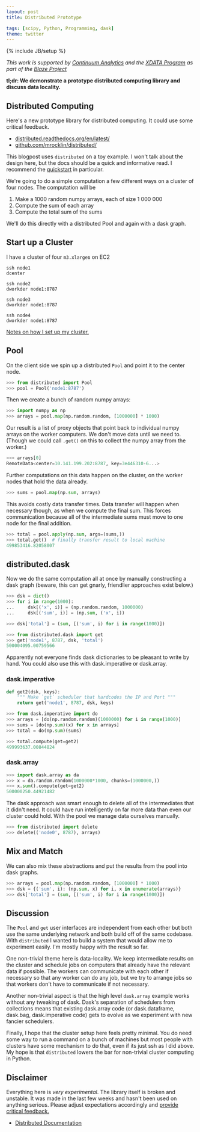```yaml
---
layout: post
title: Distributed Prototype

tags: [scipy, Python, Programming, dask]
theme: twitter
---
```


{% include JB/setup %}

_This work is supported by [Continuum Analytics](http://continuum.io)
and the [XDATA Program](http://www.darpa.mil/program/XDATA)
as part of the [Blaze Project](http://blaze.pydata.org)_

**tl;dr: We demonstrate a prototype distributed computing library and discuss
data locality.**

## Distributed Computing

Here's a new prototype library for distributed computing.
It could use some critical feedback.

- [distributed.readthedocs.org/en/latest/](http://distributed.readthedocs.org/en/latest/)
- [github.com/mrocklin/distributed/](http://github.com/mrocklin/distributed/)

This blogpost uses `distributed` on a toy example. I won't talk about the
design here, but the docs should be a quick and informative read. I recommend
the [quickstart](http://distributed.readthedocs.org/en/latest/quickstart.html)
in particular.

We're going to do a simple computation a few different ways on a cluster of
four nodes. The computation will be

1. Make a 1000 random numpy arrays, each of size 1 000 000
2. Compute the sum of each array
3. Compute the total sum of the sums

We'll do this directly with a distributed Pool and again with a dask graph.

## Start up a Cluster

I have a cluster of four `m3.xlarge`s on EC2

    ssh node1
    dcenter

    ssh node2
    dworkder node1:8787

    ssh node3
    dworkder node1:8787

    ssh node4
    dworkder node1:8787

[Notes on how I set up my cluster.](https://gist.github.com/mrocklin/3c1e47f403490edb9473)

## Pool

On the client side we spin up a distributed `Pool` and point it to the center
node.

```python
>>> from distributed import Pool
>>> pool = Pool('node1:8787')
```

Then we create a bunch of random numpy arrays:

```python
>>> import numpy as np
>>> arrays = pool.map(np.random.random, [1000000] * 1000)
```

Our result is a list of proxy objects that point back to individual numpy arrays
on the worker computers. We don't move data until we need to. (Though we
could call `.get()` on this to collect the numpy array from the worker.)

```python
>>> arrays[0]
RemoteData<center=10.141.199.202:8787, key=3e446310-6...>
```

Further computations on this data happen on the cluster, on the worker nodes
that hold the data already.

```python
>>> sums = pool.map(np.sum, arrays)
```

This avoids costly data transfer times. Data transfer will happen when
necessary though, as when we compute the final sum. This forces communication
because all of the intermediate sums must move to one node for the final
addition.

```python
>>> total = pool.apply(np.sum, args=(sums,))
>>> total.get()  # finally transfer result to local machine
499853416.82058007
```

## distributed.dask

Now we do the same computation all at once by manually constructing a dask
graph (beware, this can get gnarly, friendlier approaches exist below.)

```python
>>> dsk = dict()
>>> for i in range(1000):
...     dsk[('x', i)] = (np.random.random, 1000000)
...     dsk[('sum', i)] = (np.sum, ('x', i))

>>> dsk['total'] = (sum, [('sum', i) for i in range(1000)])

>>> from distributed.dask import get
>>> get('node1', 8787, dsk, 'total')
500004095.00759566
```

Apparently not everyone finds dask dictionaries to be pleasant to write by
hand. You could also use this with dask.imperative or dask.array.

### dask.imperative

```python
def get2(dsk, keys):
    """ Make `get` scheduler that hardcodes the IP and Port """
    return get('node1', 8787, dsk, keys)
```

```python
>>> from dask.imperative import do
>>> arrays = [do(np.random.random)(1000000) for i in range(1000)]
>>> sums = [do(np.sum)(x) for x in arrays]
>>> total = do(np.sum)(sums)

>>> total.compute(get=get2)
499993637.00844824
```

### dask.array

```python
>>> import dask.array as da
>>> x = da.random.random(1000000*1000, chunks=(1000000,))
>>> x.sum().compute(get=get2)
500000250.44921482
```

The dask approach was smart enough to delete all of the intermediates that it
didn't need. It could have run intelligently on far more data than even our
cluster could hold. With the pool we manage data ourselves manually.

```python
>>> from distributed import delete
>>> delete(('node0', 8787), arrays)
```

## Mix and Match

We can also mix these abstractions and put the results from the pool into dask
graphs.

```python
>>> arrays = pool.map(np.random.random, [1000000] * 1000)
>>> dsk = {('sum', i): (np.sum, x) for i, x in enumerate(arrays)}
>>> dsk['total'] = (sum, [('sum', i) for i in range(1000)])
```

## Discussion

The `Pool` and `get` user interfaces are independent from each other but both
use the same underlying network and both build off of the same codebase. With
`distributed` I wanted to build a system that would allow me to experiment
easily. I'm mostly happy with the result so far.

One non-trivial theme here is data-locality. We keep intermediate results on
the cluster and schedule jobs on computers that already have the relevant data
if possible. The workers can communicate with each other if necessary so that
any worker can do any job, but we try to arrange jobs so that workers don't
have to communicate if not necessary.

Another non-trivial aspect is that the high level `dask.array` example works
without any tweaking of dask. Dask's separation of schedulers from collections
means that existing dask.array code (or dask.dataframe, dask.bag,
dask.imperative code) gets to evolve as we experiment with new fancier
schedulers.

Finally, I hope that the cluster setup here feels pretty minimal. You do need
some way to run a command on a bunch of machines but most people with clusters
have some mechanism to do that, even if its just ssh as I did above. My hope
is that `distributed` lowers the bar for non-trivial cluster computing in
Python.

## Disclaimer

Everything here is _very experimental_. The library itself is broken
and unstable. It was made in the last few weeks and hasn't been used on
anything serious. Please adjust expectations accordingly and
[provide critical feedback.](https://github.com/mrocklin/distributed/pull/3)

- [Distributed Documentation](http://distributed.readthedocs.org/en/latest/)
